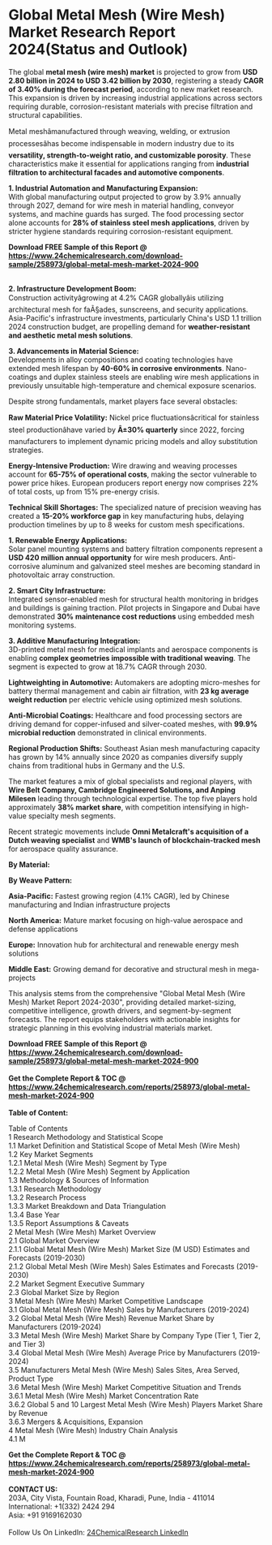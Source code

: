 <h1>Global Metal Mesh (Wire Mesh) Market Research Report 2024(Status and Outlook)</h1><p>The global <strong>metal mesh (wire mesh) market</strong> is projected to grow from <strong>USD 2.80 billion in 2024 to USD 3.42 billion by 2030</strong>, registering a steady <strong>CAGR of 3.40% during the forecast period</strong>, according to new market research. This expansion is driven by increasing industrial applications across sectors requiring durable, corrosion-resistant materials with precise filtration and structural capabilities.</p><p>Metal meshâmanufactured through weaving, welding, or extrusion processesâhas become indispensable in modern industry due to its <strong>versatility, strength-to-weight ratio, and customizable porosity</strong>. These characteristics make it essential for applications ranging from <strong>industrial filtration to architectural facades and automotive components</strong>.</p><p><strong>1. Industrial Automation and Manufacturing Expansion:</strong><br>
With global manufacturing output projected to grow by 3.9% annually through 2027, demand for wire mesh in material handling, conveyor systems, and machine guards has surged. The food processing sector alone accounts for <strong>28% of stainless steel mesh applications</strong>, driven by stricter hygiene standards requiring corrosion-resistant equipment.</p><div><b>Download FREE Sample of this Report @ 
            <a href="https://www.24chemicalresearch.com/download-sample/258973/global-metal-mesh-market-2024-900">
            https://www.24chemicalresearch.com/download-sample/258973/global-metal-mesh-market-2024-900</a></b></div><br><p><strong>2. Infrastructure Development Boom:</strong><br>
Construction activityâgrowing at 4.2% CAGR globallyâis utilizing architectural mesh for faÃ§ades, sunscreens, and security applications. Asia-Pacific's infrastructure investments, particularly China's USD 1.1 trillion 2024 construction budget, are propelling demand for <strong>weather-resistant and aesthetic metal mesh solutions</strong>.</p><p><strong>3. Advancements in Material Science:</strong><br>
Developments in alloy compositions and coating technologies have extended mesh lifespan by <strong>40-60% in corrosive environments</strong>. Nano-coatings and duplex stainless steels are enabling wire mesh applications in previously unsuitable high-temperature and chemical exposure scenarios.</p><p>Despite strong fundamentals, market players face several obstacles:</p><p><strong>Raw Material Price Volatility:</strong> Nickel price fluctuationsâcritical for stainless steel productionâhave varied by <strong>Â±30% quarterly</strong> since 2022, forcing manufacturers to implement dynamic pricing models and alloy substitution strategies.</p><p><strong>Energy-Intensive Production:</strong> Wire drawing and weaving processes account for <strong>65-75% of operational costs</strong>, making the sector vulnerable to power price hikes. European producers report energy now comprises 22% of total costs, up from 15% pre-energy crisis.</p><p><strong>Technical Skill Shortages:</strong> The specialized nature of precision weaving has created a <strong>15-20% workforce gap</strong> in key manufacturing hubs, delaying production timelines by up to 8 weeks for custom mesh specifications.</p><p><strong>1. Renewable Energy Applications:</strong><br>
Solar panel mounting systems and battery filtration components represent a <strong>USD 420 million annual opportunity</strong> for wire mesh producers. Anti-corrosive aluminum and galvanized steel meshes are becoming standard in photovoltaic array construction.</p><p><strong>2. Smart City Infrastructure:</strong><br>
Integrated sensor-enabled mesh for structural health monitoring in bridges and buildings is gaining traction. Pilot projects in Singapore and Dubai have demonstrated <strong>30% maintenance cost reductions</strong> using embedded mesh monitoring systems.</p><p><strong>3. Additive Manufacturing Integration:</strong><br>
3D-printed metal mesh for medical implants and aerospace components is enabling <strong>complex geometries impossible with traditional weaving</strong>. The segment is expected to grow at 18.7% CAGR through 2030.</p><p><strong>Lightweighting in Automotive:</strong> Automakers are adopting micro-meshes for battery thermal management and cabin air filtration, with <strong>23 kg average weight reduction</strong> per electric vehicle using optimized mesh solutions.</p><p><strong>Anti-Microbial Coatings:</strong> Healthcare and food processing sectors are driving demand for copper-infused and silver-coated meshes, with <strong>99.9% microbial reduction</strong> demonstrated in clinical environments.</p><p><strong>Regional Production Shifts:</strong> Southeast Asian mesh manufacturing capacity has grown by 14% annually since 2020 as companies diversify supply chains from traditional hubs in Germany and the U.S.</p><p>The market features a mix of global specialists and regional players, with <strong>Wire Belt Company, Cambridge Engineered Solutions, and Anping Milesen</strong> leading through technological expertise. The top five players hold approximately <strong>38% market share</strong>, with competition intensifying in high-value specialty mesh segments.</p><p>Recent strategic movements include <strong>Omni Metalcraft's acquisition of a Dutch weaving specialist</strong> and <strong>WMB's launch of blockchain-tracked mesh</strong> for aerospace quality assurance.</p><p><strong>By Material:</strong></p><p><strong>By Weave Pattern:</strong></p><p><strong>Asia-Pacific:</strong> Fastest growing region (4.1% CAGR), led by Chinese manufacturing and Indian infrastructure projects</p><p><strong>North America:</strong> Mature market focusing on high-value aerospace and defense applications</p><p><strong>Europe:</strong> Innovation hub for architectural and renewable energy mesh solutions</p><p><strong>Middle East:</strong> Growing demand for decorative and structural mesh in mega-projects</p><p>This analysis stems from the comprehensive "Global Metal Mesh (Wire Mesh) Market Report 2024-2030", providing detailed market-sizing, competitive intelligence, growth drivers, and segment-by-segment forecasts. The report equips stakeholders with actionable insights for strategic planning in this evolving industrial materials market.</p><div><b>Download FREE Sample of this Report @ 
            <a href="https://www.24chemicalresearch.com/download-sample/258973/global-metal-mesh-market-2024-900">
            https://www.24chemicalresearch.com/download-sample/258973/global-metal-mesh-market-2024-900</a></b></div><br><div><b>Get the Complete Report & TOC @ 
            <a href="https://www.24chemicalresearch.com/reports/258973/global-metal-mesh-market-2024-900">
            https://www.24chemicalresearch.com/reports/258973/global-metal-mesh-market-2024-900</a></b></div><br>
            <b>Table of Content:</b><p>Table of Contents<br />
1 Research Methodology and Statistical Scope<br />
1.1 Market Definition and Statistical Scope of Metal Mesh (Wire Mesh)<br />
1.2 Key Market Segments<br />
1.2.1 Metal Mesh (Wire Mesh) Segment by Type<br />
1.2.2 Metal Mesh (Wire Mesh) Segment by Application<br />
1.3 Methodology & Sources of Information<br />
1.3.1 Research Methodology<br />
1.3.2 Research Process<br />
1.3.3 Market Breakdown and Data Triangulation<br />
1.3.4 Base Year<br />
1.3.5 Report Assumptions & Caveats<br />
2 Metal Mesh (Wire Mesh) Market Overview<br />
2.1 Global Market Overview<br />
2.1.1 Global Metal Mesh (Wire Mesh) Market Size (M USD) Estimates and Forecasts (2019-2030)<br />
2.1.2 Global Metal Mesh (Wire Mesh) Sales Estimates and Forecasts (2019-2030)<br />
2.2 Market Segment Executive Summary<br />
2.3 Global Market Size by Region<br />
3 Metal Mesh (Wire Mesh) Market Competitive Landscape<br />
3.1 Global Metal Mesh (Wire Mesh) Sales by Manufacturers (2019-2024)<br />
3.2 Global Metal Mesh (Wire Mesh) Revenue Market Share by Manufacturers (2019-2024)<br />
3.3 Metal Mesh (Wire Mesh) Market Share by Company Type (Tier 1, Tier 2, and Tier 3)<br />
3.4 Global Metal Mesh (Wire Mesh) Average Price by Manufacturers (2019-2024)<br />
3.5 Manufacturers Metal Mesh (Wire Mesh) Sales Sites, Area Served, Product Type<br />
3.6 Metal Mesh (Wire Mesh) Market Competitive Situation and Trends<br />
3.6.1 Metal Mesh (Wire Mesh) Market Concentration Rate<br />
3.6.2 Global 5 and 10 Largest Metal Mesh (Wire Mesh) Players Market Share by Revenue<br />
3.6.3 Mergers & Acquisitions, Expansion<br />
4 Metal Mesh (Wire Mesh) Industry Chain Analysis<br />
4.1 M</p><div><b>Get the Complete Report & TOC @ 
            <a href="https://www.24chemicalresearch.com/reports/258973/global-metal-mesh-market-2024-900">
            https://www.24chemicalresearch.com/reports/258973/global-metal-mesh-market-2024-900</a></b></div><br><b>CONTACT US:</b><br>
            203A, City Vista, Fountain Road, Kharadi, Pune, India - 411014<br>
            International: +1(332) 2424 294<br>
            Asia: +91 9169162030 <br><br>
            Follow Us On LinkedIn: <a href="https://www.linkedin.com/company/24chemicalresearch/">24ChemicalResearch LinkedIn</a>
